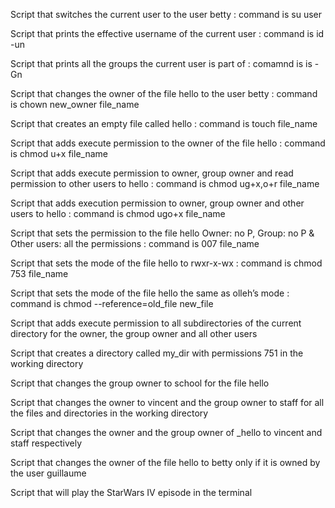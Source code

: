 Script that switches the current user to the user betty : command is su user

Script that prints the effective username of the current user : command is id -un

Script that prints all the groups the current user is part of : comamnd is is -Gn

Script that changes the owner of the file hello to the user betty : command is chown new_owner file_name

Script that creates an empty file called hello : command is touch file_name

Script that adds execute permission to the owner of the file hello : command is chmod u+x file_name

Script that adds execute permission to owner, group owner and read permission to other users to hello : command is chmod ug+x,o+r file_name

Script that adds execution permission to owner, group owner and other users to hello : command is chmod ugo+x file_name

Script that sets the permission to the file hello Owner: no P, Group: no P & Other users: all the permissions : command is 007 file_name

Script that sets the mode of the file hello to rwxr-x-wx : command is chmod 753 file_name

Script that sets the mode of the file hello the same as olleh’s mode : command is chmod --reference=old_file new_file

Script that adds execute permission to all subdirectories of the current directory for the owner, the group owner and all other users

Script that creates a directory called my_dir with permissions 751 in the working directory

Script that changes the group owner to school for the file hello

Script that changes the owner to vincent and the group owner to staff for all the files and directories in the working directory

Script that changes the owner and the group owner of _hello to vincent and staff respectively

Script that changes the owner of the file hello to betty only if it is owned by the user guillaume

Script that will play the StarWars IV episode in the terminal

